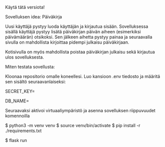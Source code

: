 Käytä tätä versiota!

Sovelluksen idea: Päiväkirja

Uusi käyttäjä pystyy luoda käyttäjän ja kirjautua sisään. Sovelluksessa sisällä käyttäjä pystyy lisätä päiväkirjan päivän aiheen (esimerkiksi päivämäärän) otsikoksi. Sen jälkeen aihetta pystyy painaa ja seuraavalla sivulla on mahdollista kirjoittaa pidempi julkaisu päiväkirjaan.

Kotisivulla on myös mahdollista poistaa päiväkirjan julkaisu sekä kirjautua ulos sovelluksesta.





Miten testata sovellusta:

Kloonaa repositorio omalle koneellesi. Luo kansioon .env tiedosto ja määritä sen sisältö seuraavanlaiseksi:

SECRET_KEY=<salainen-avain>

DB_NAME=<tietokannan-paikallinen-osoite>


Seuraavaksi aktivoi virtuaaliympäristö ja asenna sovelluksen riippuvuudet komennoilla

$ python3 -m venv venv
$ source venv/bin/activate
$ pip install -r ./requirements.txt


$ flask run


